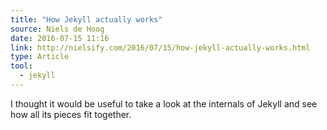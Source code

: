 ```yaml
---
title: "How Jekyll actually works"
source: Niels de Hoog
date: 2016-07-15 11:16
link: http://nielsify.com/2016/07/15/how-jekyll-actually-works.html
type: Article
tool:
  - jekyll
---
```

I thought it would be useful to take a look at the internals of Jekyll and see how all its pieces fit together. 





